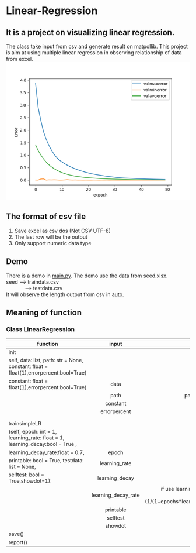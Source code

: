 # Linear-Regression
## It is a project on visualizing linear regression. 
The class take input from csv and generate result on matpollib.
This project is aim at using multiple linear regression in observing relationship of data from excel.
<img src = "Figure_3.png">

## The format of csv file
1.  Save excel as csv dos (Not CSV UTF-8)
2.  The last row will be the outbut
3.  Only support numeric data type
## Demo
There is a demo in <a href="https://github.com/waito3209/Linear-Regression/blob/master/main.py">main.py</a>. The demo use the data from seed.xlsx. <br>
          seed --> traindata.csv <br>
&nbsp;&nbsp;&nbsp;&nbsp;&nbsp;&nbsp;&nbsp;&nbsp;&nbsp;&nbsp;&nbsp;&nbsp; --> testdata.csv <br>
It will observe the length output from csv in auto. 
## Meaning of function
### Class LinearRegression
| function        | input           |    |
| ------------- |:-------------:| -----:|
|init |||
|self, data: list, path: str = None, constant: float = float(1),errorpercent:bool=True) |  |  |
|  constant: float = float(1),errorpercent:bool=True)    | data    |    train data list  |
|                                                        | path    |   path to save variable output in  .npy|
|                                                         |constant|initof constant|
|                                                         |errorpercent|calculate error oin percent|
|||
|||
|trainsimpleLR||
|(self, epoch: int = 1, learning_rate: float = 1, learning_decay:bool = True ,|||
|learning_decay_rate:float = 0.7,|epoch|Number of epoch|
|printable: bool = True, testdata: list = None,|learning_rate|learning rate in training|
|selftest: bool = True,showdot=1):|learning_decay| apply learning rate decay|
||learning_decay_rate|if use learning rate decay the learning will be calculated by a=(1/(1+epochs*learning_decay_rate))*learning_rate|
||printable|print detail or not|
||selftest|do self test or not|
||showdot|showdot | 0 to not show dot for epoch else show x dot int each line|
|    save()||save the trained variable|
  | report()||print the report|
